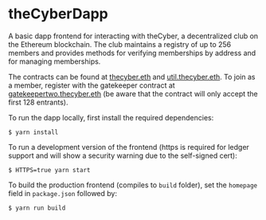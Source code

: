 # theCyberDapp

A basic dapp frontend for interacting with theCyber, a decentralized club on the Ethereum blockchain. The club maintains a registry of up to 256 members and provides methods for verifying memberships by address and for managing memberships.

The contracts can be found at [thecyber.eth](https://etherscan.io/address/thecyber.eth#code) and [util.thecyber.eth](https://etherscan.io/address/util.thecyber.eth#code). To join as a member, register with the gatekeeper contract at [gatekeepertwo.thecyber.eth](https://etherscan.io/address/gatekeepertwo.thecyber.eth#code) (be aware that the contract will only accept the first 128 entrants).

To run the dapp locally, first install the required dependencies:
```
$ yarn install
```

To run a development version of the frontend (https is required for ledger support and will show a security warning due to the self-signed cert):

```
$ HTTPS=true yarn start
```

To build the production frontend (compiles to `build` folder), set the `homepage` field in `package.json` followed by:

```
$ yarn run build
```
